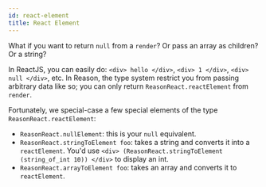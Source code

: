 ```yaml
---
id: react-element
title: React Element
---
```


What if you want to return `null` from a `render`? Or pass an array as children? Or a string?

In ReactJS, you can easily do: `<div> hello </div>`, `<div> 1 </div>`, `<div> null </div>`, etc. In Reason, the type system restrict you from passing arbitrary data like so; you can only return `ReasonReact.reactElement` from `render`.

Fortunately, we special-case a few special elements of the type `ReasonReact.reactElement`:

- `ReasonReact.nullElement`: this is your `null` equivalent.
- `ReasonReact.stringToElement foo`: takes a string and converts it into a `reactElement`. You'd use `<div> (ReasonReact.stringToElement (string_of_int 10)) </div>` to display an int.
- `ReasonReact.arrayToElement foo`: takes an array and converts it to `reactElement`.
